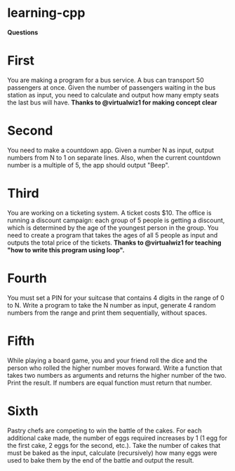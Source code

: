 # learning-cpp
**Questions**
# First
You are making a program for a bus service. 
A bus can transport 50 passengers at once. 
Given the number of passengers waiting in the bus station as input, you need to calculate and output how many empty seats the last bus will have.
**Thanks to @virtualwiz1 for making concept clear**

# Second
You need to make a countdown app.
Given a number N as input, output numbers from N to 1 on separate lines. 
Also, when the current countdown number is a multiple of 5, the app should output "Beep".

# Third
You are working on a ticketing system. A ticket costs $10. 
The office is running a discount campaign: each group of 5 people is getting a discount, which is determined by the age of the youngest person in the group.
You need to create a program that takes the ages of all 5 people as input and outputs the total price of the tickets.
**Thanks to @virtualwiz1 for teaching "how to write this program using loop".**

# Fourth
You must set a PIN for your suitcase that contains 4 digits in the range of 0 to N.
Write a program to take the N number as input, generate 4 random numbers from the range and print them sequentially, without spaces.

# Fifth
While playing a board game, you and your friend roll the dice and the person who rolled the higher number moves forward.
Write a function that takes two numbers as arguments and returns the higher number of the two. Print the result.
If numbers are equal function must return that number.

# Sixth 
Pastry chefs are competing to win the battle of the cakes. For each additional cake made, the number of eggs required increases by 1 (1 egg for the first cake, 2 eggs for the second, etc.). 
Take the number of cakes that must be baked as the input, calculate (recursively) how many eggs were used to bake them by the end of the battle and output the result.

